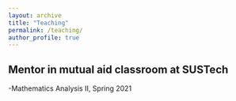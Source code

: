 ```yaml
---
layout: archive
title: "Teaching"
permalink: /teaching/
author_profile: true
---
```


## Mentor in mutual aid classroom at SUSTech
-Mathematics Analysis II, Spring 2021
